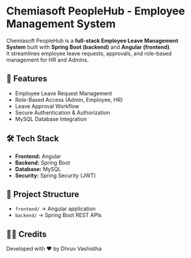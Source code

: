 # Chemiasoft PeopleHub - Employee Management System  

Chemiasoft PeopleHub is a **full-stack Employee Leave Management System** built with **Spring Boot (backend)** and **Angular (frontend)**.  
It streamlines employee leave requests, approvals, and role-based management for HR and Admins.  

## 🚀 Features
- Employee Leave Request Management  
- Role-Based Access (Admin, Employee, HR)  
- Leave Approval Workflow  
- Secure Authentication & Authorization  
- MySQL Database Integration  

## 🛠️ Tech Stack
- **Frontend:** Angular  
- **Backend:** Spring Boot  
- **Database:** MySQL  
- **Security:** Spring Security (JWT)  

## 📂 Project Structure
- `frontend/` → Angular application  
- `backend/` → Spring Boot REST APIs  


## 👨‍💻 Credits

Developed with ❤️ by Dhruv Vashistha
